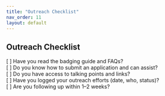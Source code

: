 ```yaml
---
title: "Outreach Checklist"
nav_order: 11
layout: default
---
```



## Outreach Checklist
[ ] Have you read the badging guide and FAQs?  
[ ] Do you know how to submit an application and can assist?  
[ ] Do you have access to talking points and links?  
[ ] Have you logged your outreach efforts (date, who, status)?  
[ ] Are you following up within 1–2 weeks?

